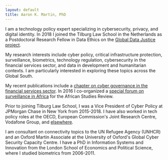 ```yaml
---
layout: default
title: Aaron K. Martin, PhD
---
```


I am a technology policy expert specializing in cybersecurity, privacy, and digital identity. In 2018 I joined the Tilburg Law School in the Netherlands as a Postdoctoral Research Fellow in Data Ethics on the [Global Data Justice project](https://globaldatajustice.org).

My research interests include cyber policy, critical infrastructure protection, surveillance, biometrics, technology regulation, cybersecurity in the financial services sector, and data in development and humanitarian contexts. I am particularly interested in exploring these topics across the Global South.

My recent publications include a <a href="https://doi.org/10.31235/osf.io/ybqgm" target="_blank">chapter on cyber governance in the financial services sector</a>. In 2016 I co-organized a <a href="https://www.cambridge.org/core/journals/african-studies-review/article/div-classtitleintroductiondiv/788C8F5BED1FE9AD46FC2D6613E23160" target="_blank">special forum on surveillance in Africa</a> for the African Studies Review.

Prior to joining Tilburg Law School, I was a Vice President of Cyber Policy at JPMorgan Chase in New York from 2015-2018. I have also worked in tech policy roles at the OECD, European Commission's Joint Research Centre, Vodafone Group, and <a href="http://sixfouronea.net/professional-history/" target="_blank"> elsewhere</a>.

I am consultant on connectivity topics to the UN Refugee Agency (UNHCR) and an Oxford Martin Associate at the University of Oxford's Global Cyber Security Capacity Centre. I have a PhD in Information Systems and Innovation from the London School of Economics and Political Science, where I studied biometrics from 2006-2011.
